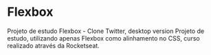 # Flexbox
Projeto de estudo Flexbox - Clone Twitter, desktop version
Projeto de estudo, utilizando apenas Flexbox como alinhamento no CSS, curso realizado através da Rocketseat.
